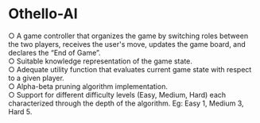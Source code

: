 # Othello-AI
○ A game controller that organizes the game by switching roles between the two
players, receives the user's move, updates the game board, and declares the
“End of Game”.<br>
○ Suitable knowledge representation of the game state.<br>
○ Adequate utility function that evaluates current game state with respect to a
given player.<br>
○ Alpha-beta pruning algorithm implementation.<br>
○ Support for different difficulty levels (Easy, Medium, Hard) each characterized
through the depth of the algorithm. Eg: Easy 1, Medium 3, Hard 5.